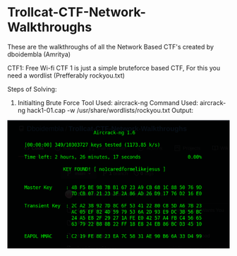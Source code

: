 # Trollcat-CTF-Network-Walkthroughs
These are the walkthroughs of all the Network Based CTF's created by dboidembla (Amritya)

CTF1: Free Wi-fi
CTF 1 is just a simple bruteforce based CTF, For this you need a wordlist (Prefferably rockyou.txt) 

Steps of Solving:
1. Initialting Brute Force
	Tool Used: aircrack-ng
	Command Used: aircrack-ng hack1-01.cap -w /usr/share/wordlists/rockyou.txt 
Output:
	
  
  ![](CTF_Walkthrough/CTF1.png)
